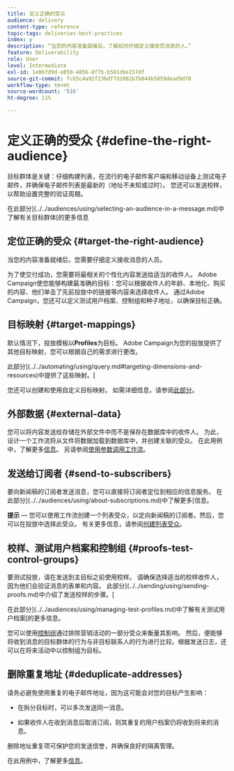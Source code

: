 ```yaml
---
title: 定义正确的受众
audience: delivery
content-type: reference
topic-tags: deliveries-best-practices
index: y
description: “当您的内容准备就绪后，了解如何仔细定义接收您消息的人。”
feature: Deliverability
role: User
level: Intermediate
exl-id: 1e06fd9d-e850-4856-8f7b-b581dbe157df
source-git-commit: fcb5c4a92f23bdffd1082b7b044b5859dead9d70
workflow-type: tm+mt
source-wordcount: '516'
ht-degree: 11%

---
```


# 定义正确的受众 {#define-the-right-audience}

目标群体是关键：仔细构建列表，在流行的电子邮件客户端和移动设备上测试电子邮件，并确保电子邮件列表是最新的（地址不未知或过时）。 您还可以发送校样，以帮助设置完整的验证周期。

在此部分](../../audiences/using/selecting-an-audience-in-a-message.md)中了解有关目标群体[的更多信息

## 定位正确的受众 {#target-the-right-audience}

当您的内容准备就绪后，您需要仔细定义接收消息的人员。

为了使交付成功，您需要将最相关的个性化内容发送给适当的收件人。 Adobe Campaign使您能够构建最准确的目标：您可以根据收件人的年龄、本地化、购买的内容、他们单击了先前投放中的链接等内容来选择收件人。 通过Adobe Campaign，您还可以定义测试用户档案、控制组和种子地址，以确保目标正确。

## 目标映射 {#target-mappings}

默认情况下，投放模板以&#x200B;**Profiles**&#x200B;为目标。 Adobe Campaign为您的投放提供了其他目标映射，您可以根据自己的需求进行更改。

此部分](../../automating/using/query.md#targeting-dimensions-and-resources)中提供了这些映射。[

您还可以创建和使用自定义目标映射。 如需详细信息，请参阅[此部分](../../administration/using/target-mappings-in-campaign.md)。

## 外部数据 {#external-data}

您可以将内容发送给存储在外部文件中而不是保存在数据库中的收件人。 为此，设计一个工作流将从文件将数据加载到数据库中，并创建关联的受众。  在此用例中，了解更多[信息](../../automating/using/use-case-calling-workflow.md)。 另请参阅[使用参数调用工作流](../../automating/using/calling-a-workflow-with-external-parameters.md)。

## 发送给订阅者 {#send-to-subscribers}

要向新闻稿的订阅者发送消息，您可以直接将订阅者定位到相应的信息服务。 在此部分](../../audiences/using/about-subscriptions.md)中了解更多[信息。

**提示**  — 您可以使用工作流创建一个列表受众，以定向新闻稿的订阅者。然后，您可以在投放中选择此受众。 有关更多信息，请参阅[创建列表受众](../../audiences/using/creating-audiences.md#creating-list-audiences)。

## 校样、测试用户档案和控制组 {#proofs-test-control-groups}

要测试投放，请在发送到主目标之前使用校样。
请确保选择适当的校样收件人，因为他们会验证消息的表单和内容。 此部分](../../sending/using/sending-proofs.md)中介绍了发送校样的步骤。[

在此部分](../../audiences/using/managing-test-profiles.md)中了解有关测试用户档案[的更多信息。

您可以使用[控制组](../../sending/using/control-group.md)通过排除营销活动的一部分受众来衡量其影响。 然后，便能够将收到消息的目标群体的行为与非目标联系人的行为进行比较。根据发送日志，还可以在将来活动中以控制组为目标。

## 删除重复地址 {#deduplicate-addresses}

请务必避免使用重复的电子邮件地址，因为这可能会对您的目标产生影响：

* 在拆分目标时，可以多次发送同一消息。

* 如果收件人在收到消息后取消订阅，则其重复的用户档案仍将收到将来的消息。

删除地址重复项可保护您的发送信誉，并确保良好的隔离管理。

在此用例中，了解更多[信息](../../automating/using/deduplicating-data-imported-file.md)。

